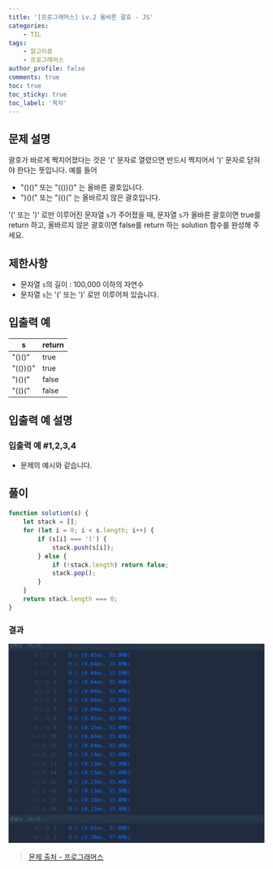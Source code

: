 ```yaml
---
title: '[프로그래머스] Lv.2 올바른 괄호 - JS'
categories:
    - TIL
tags:
    - 알고리즘
    - 프로그래머스
author_profile: false
comments: true
toc: true
toc_sticky: true
toc_label: '목차'
---
```


## 문제 설명

괄호가 바르게 짝지어졌다는 것은 '(' 문자로 열렸으면 반드시 짝지어서 ')' 문자로 닫혀야 한다는 뜻입니다. 예를 들어

-   "()()" 또는 "(())()" 는 올바른 괄호입니다.
-   ")()(" 또는 "(()(" 는 올바르지 않은 괄호입니다.

'(' 또는 ')' 로만 이루어진 문자열 `s`가 주어졌을 때, 문자열 `s`가 올바른 괄호이면 true를 return 하고, 올바르지 않은 괄호이면 false를 return 하는 solution 함수를 완성해 주세요.

## 제한사항

-   문자열 `s`의 길이 : 100,000 이하의 자연수
-   문자열 `s`는 '(' 또는 ')' 로만 이루어져 있습니다.

## 입출력 예

| s        | return |
| -------- | ------ |
| "()()"   | true   |
| "(())()" | true   |
| ")()("   | false  |
| "(()("   | false  |

## 입출력 예 설명

### 입출력 예 #1,2,3,4

-   문제의 예시와 같습니다.

## 풀이

```javascript
function solution(s) {
    let stack = [];
    for (let i = 0; i < s.length; i++) {
        if (s[i] === '(') {
            stack.push(s[i]);
        } else {
            if (!stack.length) return false;
            stack.pop();
        }
    }
    return stack.length === 0;
}
```

### 결과

![result1](/assets/images/2023/09/30/algorithm-81-result1.png)

> [문제 출처 - 프로그래머스](https://school.programmers.co.kr/learn/courses/30/lessons/12909)
